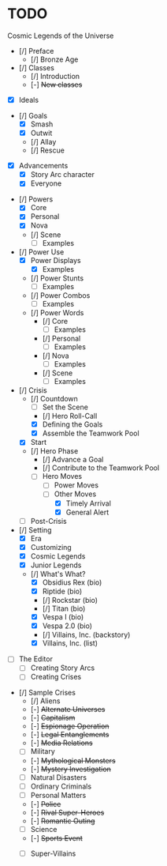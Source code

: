 # TODO

Cosmic Legends of the Universe

- [/] Preface
  - [/] Bronze Age
- [/] Classes
  - [/] Introduction
  - [-] ~~New classes~~
- [x] Ideals
- [/] Goals
  - [x] Smash
  - [x] Outwit
  - [/] Allay
  - [/] Rescue
- [x] Advancements
  - [x] Story Arc character
  - [x] Everyone
- [/] Powers
  - [x] Core
  - [x] Personal
  - [x] Nova
  - [/] Scene
    - [ ] Examples
- [/] Power Use
  - [x] Power Displays
    - [x] Examples
  - [/] Power Stunts
    - [ ] Examples
  - [/] Power Combos
    - [ ] Examples
  - [/] Power Words
    - [/] Core
      - [ ] Examples
    - [/] Personal
      - [ ] Examples
    - [/] Nova
      - [ ] Examples
    - [/] Scene
      - [ ] Examples
- [/] Crisis
  - [/] Countdown
    - [ ] Set the Scene
    - [/] Hero Roll-Call
    - [x] Defining the Goals
    - [x] Assemble the Teamwork Pool
  - [x] Start
  - [/] Hero Phase
    - [/] Advance a Goal
    - [/] Contribute to the Teamwork Pool
    - [ ] Hero Moves
      - [ ] Power Moves
      - [ ] Other Moves
        - [x] Timely Arrival
        - [x] General Alert
  - [ ] Post-Crisis
- [/] Setting
  - [x] Era
  - [x] Customizing
  - [x] Cosmic Legends
  - [x] Junior Legends
  - [/] What's What?
    - [x] Obsidius Rex (bio)
    - [x] Riptide (bio)
    - [/] Rockstar (bio)
    - [/] Titan (bio)
    - [x] Vespa I (bio)
    - [x] Vespa 2.0 (bio)
    - [/] Villains, Inc. (backstory)
    - [x] Villains, Inc. (list)
- [ ] The Editor
  - [ ] Creating Story Arcs
  - [ ] Creating Crises
- [/] Sample Crises
  - [/] Aliens
  - [-] ~~Alternate Universes~~
  - [-] ~~Capitalism~~
  - [-] ~~Espionage Operation~~
  - [-] ~~Legal Entanglements~~
  - [-] ~~Media Relations~~
  - [ ] Military
  - [-] ~~Mythological Monsters~~
  - [-] ~~Mystery Investigation~~
  - [ ] Natural Disasters
  - [ ] Ordinary Criminals
  - [ ] Personal Matters
  - [-] ~~Police~~
  - [-] ~~Rival Super-Heroes~~
  - [-] ~~Romantic Outing~~
  - [ ] Science
  - [-] ~~Sports Event~~
  - [ ] Super-Villains

